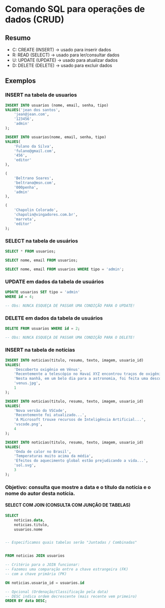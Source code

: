 # Comando SQL para operações de dados (CRUD)

## Resumo

- C: CREATE (INSERT) -> usado para inserir dados
- R: READ (SELECT) -> usado para ler/consultar dados
- U: UPDATE (UPDATE) -> usado para atualizar dados
- D: DELETE (DELETE) -> usado para excluir dados


## Exemplos


### INSERT na tabela de usuarios
```sql
INSERT INTO usuarios (nome, email, senha, tipo)
VALUES('jean dos santos',
    'jean@jean.com',
    '123456',
    'admin'
);
```

```sql
INSERT INTO usuarios(nome, email, senha, tipo)
VALUES(
    'Fulano da Silva',
    'fulano@gmail.com',
    '456',
    'editor'
),

(
    'Beltrano Soares',
    'beltrano@msn.com',
    '000penha',
    'admin'
),

(
    'Chapolin Colorado',
    'chapolin@vingadores.com.br',
    'marreta',
    'editor'
);
```

### SELECT na tabela de usuários

```sql
SELECT * FROM usuarios;

SELECT nome, email FROM usuarios;

SELECT nome, email FROM usuarios WHERE tipo = 'admin';
```

### UPDATE em dados da tabela de usuários

```sql
UPDATE usuarios SET tipo = 'admin'
WHERE id = 4;

-- Obs: NUNCA ESQUEÇA DE PASSAR UMA CONDIÇÃO PARA O UPDATE!
```

### DELETE em dados da tabela de usuários
```sql
DELETE FROM usuarios WHERE id = 2;

-- Obs: NUNCA ESQUEÇA DE PASSAR UMA CONDIÇÃO PARA O DELETE!
```

### INSERT na tabela de notícias

```sql
INSERT INTO noticias(titulo, resumo, texto, imagem, usuario_id)
VALUES(
    'Descoberto oxigênio em Vênus',
    'Recentemente a telescópio no Havaí XYZ encontrou traços de oxigênio no planeta',
    'Nesta manhã, em um belo dia para a astronomia, foi feita uma descoberta incríbel e muito bacana demais da conta que legal...',
    'venus.jpg',
    1
);
```

```sql
INSERT INTO noticias(titulo, resumo, texto, imagem, usuario_id)
VALUES(
    'Nova versão do VSCode',
    'Recentemente foi atualizado...',
    'A Microsoft trouxe recursos de Inteligência Artificial...',
    'vscode.png',
    4
);
```

```sql
INSERT INTO noticias(titulo, resumo, texto, imagem, usuario_id)
VALUES(
    'Onda de calor no Brasil',
    'Temperaturas muito acima da média',
    'Efeitos do aquecimento global estão prejudicando a vida...',
    'sol.svg',
    3
);
```

### Objetivo: consulta que mostre a data e o título da notícia e o nome do autor desta notícia.

#### SELECT COM JOIN (CONSULTA COM JUNÇÃO DE TABELAS)

```sql
SELECT 
    noticias.data,
    noticias.titulo,
    usuarios.nome


-- Especificamos quais tabelas serão "Juntadas / Combinadas"


FROM noticias JOIN usuarios

-- Critério para o JOIN funcionar:
-- Fazemos uma comparação entre a chave estrangeira (FK)
-- com a chave primária (PK)

ON noticias.usuario_id = usuarios.id

-- Opcional (Ordenação/Classificação pela data)
-- DESC indica ordem decrescente (mais recente vem primeiro)
ORDER BY data DESC;
```
